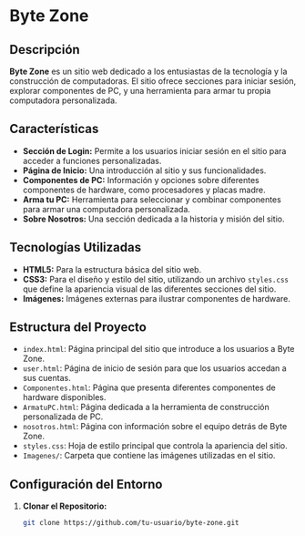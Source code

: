 # Byte Zone

## Descripción

**Byte Zone** es un sitio web dedicado a los entusiastas de la tecnología y la construcción de computadoras. El sitio ofrece secciones para iniciar sesión, explorar componentes de PC, y una herramienta para armar tu propia computadora personalizada.

## Características

- **Sección de Login:** Permite a los usuarios iniciar sesión en el sitio para acceder a funciones personalizadas.
- **Página de Inicio:** Una introducción al sitio y sus funcionalidades.
- **Componentes de PC:** Información y opciones sobre diferentes componentes de hardware, como procesadores y placas madre.
- **Arma tu PC:** Herramienta para seleccionar y combinar componentes para armar una computadora personalizada.
- **Sobre Nosotros:** Una sección dedicada a la historia y misión del sitio.

## Tecnologías Utilizadas

- **HTML5:** Para la estructura básica del sitio web.
- **CSS3:** Para el diseño y estilo del sitio, utilizando un archivo `styles.css` que define la apariencia visual de las diferentes secciones del sitio.
- **Imágenes:** Imágenes externas para ilustrar componentes de hardware.

## Estructura del Proyecto

- `index.html`: Página principal del sitio que introduce a los usuarios a Byte Zone.
- `user.html`: Página de inicio de sesión para que los usuarios accedan a sus cuentas.
- `Componentes.html`: Página que presenta diferentes componentes de hardware disponibles.
- `ArmatuPC.html`: Página dedicada a la herramienta de construcción personalizada de PC.
- `nosotros.html`: Página con información sobre el equipo detrás de Byte Zone.
- `styles.css`: Hoja de estilo principal que controla la apariencia del sitio.
- `Imagenes/`: Carpeta que contiene las imágenes utilizadas en el sitio.

## Configuración del Entorno

1. **Clonar el Repositorio:**
   ```bash
   git clone https://github.com/tu-usuario/byte-zone.git
